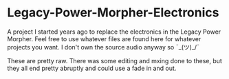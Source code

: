 # Legacy-Power-Morpher-Electronics
A project I started years ago to replace the electronics in the Legacy Power Morpher. Feel free to use whatever files are found here for whatever projects you want. I don't
own the source audio anyway so ¯\_(ツ)_/¯

These are pretty raw. There was some editing and mxing done to these, but they all end pretty abruptly and could use a fade in and out. 
